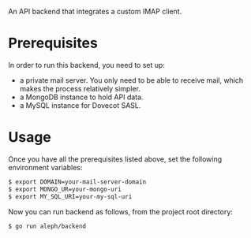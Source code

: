 An API backend that integrates a custom IMAP client.

# Prerequisites

In order to run this backend, you need to set up:

- a private mail server. You only need to be able to receive mail, which makes the process relatively simpler.
- a MongoDB instance to hold API data.
- a MySQL instance for Dovecot SASL.

# Usage

Once you have all the prerequisites listed above, set the following environment variables:

```bash
$ export DOMAIN=your-mail-server-domain
$ export MONGO_UR=your-mongo-uri
$ export MY_SQL_URI=your-my-sql-uri
```

Now you can run backend as follows, from the project root directory:

```bash
$ go run aleph/backend
```